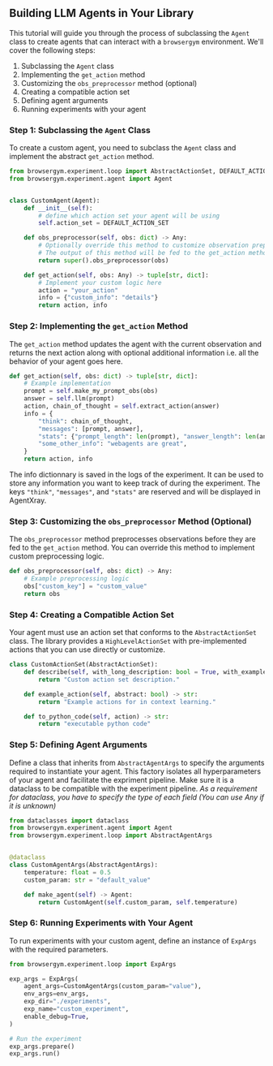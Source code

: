 ## Building LLM Agents in Your Library

This tutorial will guide you through the process of subclassing the `Agent` class to create agents that can interact with a `browsergym` environment. We'll cover the following steps:

1. Subclassing the `Agent` class
2. Implementing the `get_action` method
3. Customizing the `obs_preprocessor` method (optional)
4. Creating a compatible action set
5. Defining agent arguments
6. Running experiments with your agent

### Step 1: Subclassing the `Agent` Class

To create a custom agent, you need to subclass the `Agent` class and implement the abstract `get_action` method.

```python
from browsergym.experiment.loop import AbstractActionSet, DEFAULT_ACTION_SET
from browsergym.experiment.agent import Agent


class CustomAgent(Agent):
    def __init__(self):
        # define which action set your agent will be using
        self.action_set = DEFAULT_ACTION_SET

    def obs_preprocessor(self, obs: dict) -> Any:
        # Optionally override this method to customize observation preprocessing
        # The output of this method will be fed to the get_action method and also saved on disk.
        return super().obs_preprocessor(obs)

    def get_action(self, obs: Any) -> tuple[str, dict]:
        # Implement your custom logic here
        action = "your_action"
        info = {"custom_info": "details"}
        return action, info
```

### Step 2: Implementing the `get_action` Method

The `get_action` method updates the agent with the current observation and
returns the next action along with optional additional information i.e. all the
behavior of your agent goes here.

```python
def get_action(self, obs: dict) -> tuple[str, dict]:
    # Example implementation
    prompt = self.make_my_prompt_obs(obs)
    answer = self.llm(prompt)
    action, chain_of_thought = self.extract_action(answer)
    info = {
        "think": chain_of_thought,
        "messages": [prompt, answer],
        "stats": {"prompt_length": len(prompt), "answer_length": len(answer)},
        "some_other_info": "webagents are great",
    }
    return action, info
```

The info dictionnary is saved in the logs of the experiment. It can be used to
store any information you want to keep track of during the experiment. The keys
`"think"`, `"messages"`, and `"stats"` are reserved and will be displayed in AgentXray.

### Step 3: Customizing the `obs_preprocessor` Method (Optional)

The `obs_preprocessor` method preprocesses observations before they are fed to the `get_action` method. You can override this method to implement custom preprocessing logic.

```python
def obs_preprocessor(self, obs: dict) -> Any:
    # Example preprocessing logic
    obs["custom_key"] = "custom_value"
    return obs
```


### Step 4: Creating a Compatible Action Set

Your agent must use an action set that conforms to the `AbstractActionSet` class. The library provides a `HighLevelActionSet` with pre-implemented actions that you can use directly or customize.

```python
class CustomActionSet(AbstractActionSet):
    def describe(self, with_long_description: bool = True, with_examples: bool = True) -> str:
        return "Custom action set description."

    def example_action(self, abstract: bool) -> str:
        return "Example actions for in context learning."

    def to_python_code(self, action) -> str:
        return "executable python code"
```

### Step 5: Defining Agent Arguments

Define a class that inherits from `AbstractAgentArgs` to specify the arguments
required to instantiate your agent. This factory isolates all hyperparameters of
your agent and facilitate the expriment pipeline. Make sure it is a dataclass to
be compatible with the experiment pipeline. *As a requirement for dataclass, you
have to specify the type of each field (You can use Any if it is unknown)*

```python
from dataclasses import dataclass
from browsergym.experiment.agent import Agent
from browsergym.experiment.loop import AbstractAgentArgs


@dataclass
class CustomAgentArgs(AbstractAgentArgs):
    temperature: float = 0.5
    custom_param: str = "default_value"

    def make_agent(self) -> Agent:
        return CustomAgent(self.custom_param, self.temperature)
```

### Step 6: Running Experiments with Your Agent

To run experiments with your custom agent, define an instance of `ExpArgs` with the required parameters.

```python
from browsergym.experiment.loop import ExpArgs

exp_args = ExpArgs(
    agent_args=CustomAgentArgs(custom_param="value"),
    env_args=env_args,
    exp_dir="./experiments",
    exp_name="custom_experiment",
    enable_debug=True,
)

# Run the experiment
exp_args.prepare()
exp_args.run()
```
